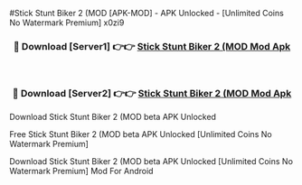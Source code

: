 #Stick Stunt Biker 2 (MOD [APK-MOD] - APK Unlocked - [Unlimited Coins No Watermark Premium] x0zi9



<div align="center">

<h3>🔴 Download [Server1] 👉👉 <a href="https://momento.my/?title=Stick_Stunt_Biker_2_(MOD">Stick Stunt Biker 2 (MOD Mod Apk</a></h3><br>

<h3>🔴 Download [Server2] 👉👉 <a href="https://momento.my/?title=Stick_Stunt_Biker_2_(MOD">Stick Stunt Biker 2 (MOD Mod Apk</a></h3>
</div>



Download Stick Stunt Biker 2 (MOD beta APK Unlocked

Free Stick Stunt Biker 2 (MOD beta APK Unlocked [Unlimited Coins No Watermark Premium]

Download Stick Stunt Biker 2 (MOD beta APK Unlocked [Unlimited Coins No Watermark Premium] Mod For Android
